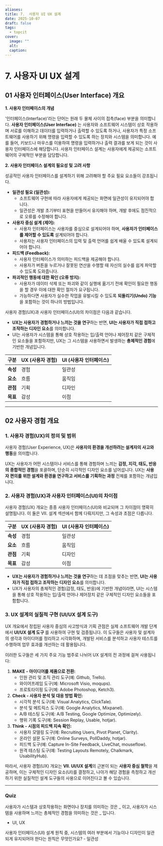 ```yaml
---
aliases:
title: 7.  사용자 UI UX 설계
date: 2025-10-07
draft: false
tags:
  - topcit
cover:
  image: ""
  alt:
  caption:
---
```


# 7.  사용자 UI UX 설계 

## 01 사용자 인터페이스(User Interface) 개요

**1. 사용자 인터페이스의 개념**

'인터페이스(Interface)'라는 단어는 원래 두 물체 사이의 접촉(face) 부분을 의미합니다. **사용자 인터페이스(User Interface)** 는 사용자와 소프트웨어 시스템이 상호 작용하며 서로를 이해하고 데이터를 입력하거나 출력할 수 있도록 하거나, 사용자가 특정 소프트웨어를 사용하기 위해 명령을 입력할 수 있도록 하는 장치와 시스템을 의미합니다. 예를 들어, 키보드나 마우스를 이용하여 명령을 입력하거나 출력 결과를 보게 되는 것이 사용자 인터페이스에 해당합니다. 사용자 인터페이스 설계는 사용자에게 제공되는 소프트웨어의 구체적인 부분을 담당합니다.

**2. 사용자 인터페이스 설계의 필요성 및 고려 사항**

성공적인 사용자 인터페이스를 설계하기 위해 고려해야 할 주요 필요 요소들이 강조됩니다.

- **일관성 필요 (일관성):**
    - 소프트웨어 구현에 따라 사용자에게 제공되는 화면에 일관성이 유지되어야 합니다.
    - 일관성은 개발 초기부터 표현을 만들어서 유지해야 하며, 개발 후에도 점진적으로 오류를 수정해야 합니다.
- **사용자 중심 설계 (제어):**
    - 사용자 인터페이스는 사용자를 중심으로 설계되어야 하며, **사용자가 인터페이스를 제어할 수 있도록** 설계되어야 합니다.
    - 사용자는 사용자 인터페이스의 입력 및 출력 언어를 쉽게 배울 수 있도록 설계되어야 합니다.
- **피드백 (Feedback):**
    - 사용자 인터페이스가 의미하는 피드백을 제공해야 합니다.
    - 사용자가 버튼을 누르거나 잘못된 연산을 수행할 때 자신의 실수를 쉽게 파악할 수 있도록 도와줍니다.
- **파괴적인 행동에 대한 확인 (오류 방지):**
    - 사용자가 데이터 삭제 또는 파괴와 같이 실행에 옮기기 전에 확인이 필요한 행동을 할 경우 이에 대한 확인 절차가 요구됩니다.
    - 가능하다면 사용자가 실수한 작업을 유발시킬 수 있도록 **되돌리기(Undo) 기능**을 포함하는 것이 하나의 방법입니다.



사용자 경험(UX)과 사용자 인터페이스(UI)의 차이점은 다음과 같습니다.

- **UX는 사용자가 경험하거나 느끼는 것을 연구**하는 반면, **UI는 사용자가 직접 접하고 조작하는 디자인 요소**를 의미합니다.
- UI는 사용자가 시스템을 통해 상호 작용하는 입/출력 언어나 제어장치 같은 구체적인 요소들을 포함하지만, UX는 그 시스템을 사용하면서 발생하는 **총체적인 경험**에 기반한 개념입니다.

|구분|UX (사용자 경험)|UI (사용자 인터페이스)|
|:--|:--|:--|
|**속성**|경험|일관성|
|**요소**|흐름|움직임|
|**관점**|기획|디자인|
|**목표**|감성|이점|


---
## 02 사용자 경험 개요 

### 1. 사용자 경험(UX)의 정의 및 범위

사용자 경험(User Experience, UX)은 **사용자의 환경을 개선하려는 설계자의 사고와 행동**을 의미합니다.

UX는 사용자가 어떤 시스템이나 서비스를 통해 경험하며 느끼는 **감정, 지각, 태도, 반응의 종합적인 경험**을 포괄하며, 단순히 시각적인 디자인 요소를 넘어섭니다. UX는 **사용자 편의를 위한 설계와 환경을 연구하고 서비스를 기획하는 과정** 전체를 포함하는 개념입니다.

### 2. 사용자 경험(UX)과 사용자 인터페이스(UI)의 차이점

사용자 경험(UX) 개요는 종종 사용자 인터페이스(UI)와 비교되며 그 차이점이 명확히 설명됩니다. 이 둘은 VII. 설계 섹션에서 함께 다뤄지지만, 그 속성과 초점은 다릅니다.

|구분|UX (사용자 경험)|UI (사용자 인터페이스)|
|:--|:--|:--|
|**속성**|경험|일관성|
|**요소**|흐름|움직임|
|**관점**|기획|디자인|
|**목표**|감성|이점|

- **UX는 사용자가 경험하거나 느끼는 것을 연구**하는 데 초점을 맞추는 반면, **UI는 사용자가 직접 접하고 조작하는 디자인 요소**를 의미합니다.
- UX가 사용자의 총체적인 경험(감정, 태도, 반응)에 기반한 개념이라면, UI는 시스템을 통해 상호 작용하는 입/출력 언어나 제어장치 같은 구체적인 디자인 요소들을 포함합니다.

### 3. UX 설계의 실질적 구현 (UI/UX 설계 도구)

UX 개요에서 정립된 사용자 중심의 사고방식과 기획 관점은 실제 소프트웨어 개발 단계에서 **UI/UX 설계 도구** 를 사용하여 구현 및 검증됩니다. 이 도구들은 사용자 및 설계자의 생각과 아이디어를 정리하고 시각화하며, 개발된 서비스를 분석하고 사용자 테스트를 수행하여 업무 효과를 개선하는 데 활용됩니다.

이러한 도구들은 세 가지 주요 기능 범주로 나뉘어 UX 설계의 전 과정에 걸쳐 사용됩니다:

1. **MAKE - 아이디어를 제품으로 전환:**
    - 인원 관리 및 조직 관리 도구(예: Github, Trello).
    - 와이어프레임 도구(예: Microsoft Visio, moqups).
    - 프로토타이핑 도구(예: Adobe Photoshop, Ketch3).
2. **Check - 사용자 분석 및 대응 방법 확인:**
    - 시각적 분석 도구(예: Visual Analytics, ClickTale).
    - 분석 및 메트릭스 도구(예: Google Analytics, Mixpanel).
    - A/B 테스팅 도구(예: A/B Testing, Google Optimize, Optimizely).
    - 행위 기록 도구(예: Session Replay, Usable, hotjar).
3. **Think - 시점의 피드백 지속 확인:**
    - 사용자 모델링 도구(예: Recruiting Users, Pivot Planet, Clarity).
    - 온라인 설문 도구(예: Online Surveys, PollDaddy, hotjar).
    - 피드백 도구(예: Capture In-Site Feedback, LiveChat, mouseflow).
    - 원격 테스팅 도구(예: Testing Layouts Remotely, Chalkmark, UsabilityHub).

따라서, 사용자 경험(UX) 개요는 **VII. UI/UX 설계**의 근본이 되는 **사용자 중심 철학**을 제공하며, 이는 구체적인 디자인 요소(UI)를 결정하고, 나아가 해당 경험을 측정하고 개선하기 위한 실질적인 설계 도구들의 사용으로 이어진다고 볼 수 있습니다.

---

### Quiz 

사용자가 시스템과 상호작용하는 화면이나 장치를 의미하는 것은 _ 이고, 사용자가 시스템을 사용하며 느끼는 총체적인 경험을 의미하는 것은 _ 입니다.
- UI, UX 

사용자 인터페이스(UI) 설계 원칙 중, 시스템의 여러 부분에서 기능이나 디자인이 일관되게 유지되어야 한다는 원칙은 무엇인가요? - 일관성 

